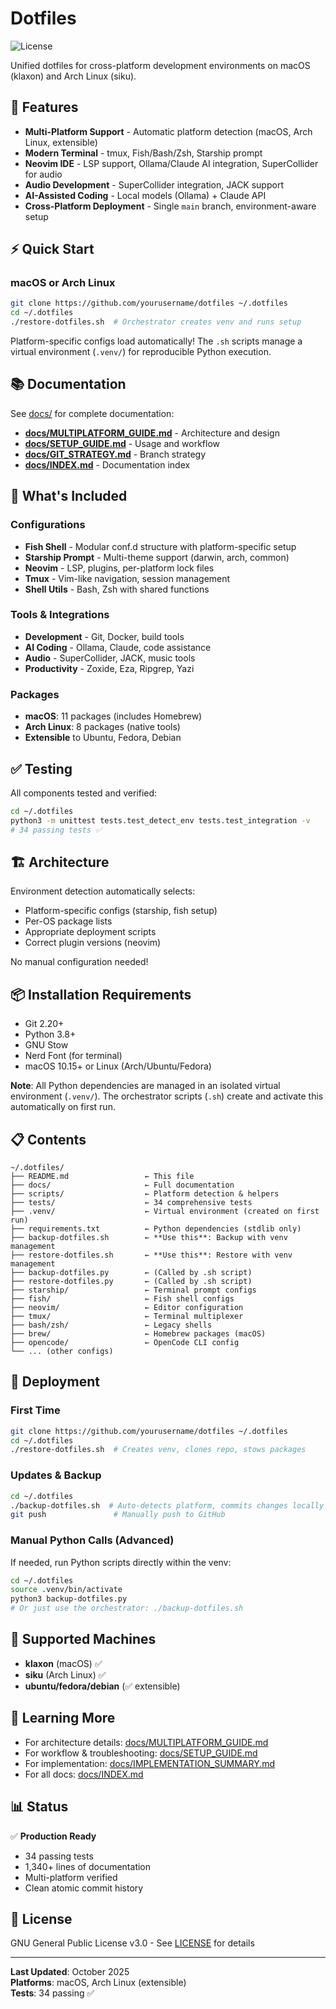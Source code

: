 # Dotfiles

![License](https://img.shields.io/badge/license-GPL--3.0-blue)

Unified dotfiles for cross-platform development environments on macOS (klaxon) and Arch Linux (siku).

## 🎯 Features

- **Multi-Platform Support** - Automatic platform detection (macOS, Arch Linux, extensible)
- **Modern Terminal** - tmux, Fish/Bash/Zsh, Starship prompt
- **Neovim IDE** - LSP support, Ollama/Claude AI integration, SuperCollider for audio
- **Audio Development** - SuperCollider integration, JACK support
- **AI-Assisted Coding** - Local models (Ollama) + Claude API
- **Cross-Platform Deployment** - Single `main` branch, environment-aware setup

## ⚡ Quick Start

### macOS or Arch Linux
```bash
git clone https://github.com/yourusername/dotfiles ~/.dotfiles
cd ~/.dotfiles
./restore-dotfiles.sh  # Orchestrator creates venv and runs setup
```

Platform-specific configs load automatically! The `.sh` scripts manage a virtual environment (`.venv/`) for reproducible Python execution.

## 📚 Documentation

See [docs/](./docs/) for complete documentation:

- **[docs/MULTIPLATFORM_GUIDE.md](./docs/MULTIPLATFORM_GUIDE.md)** - Architecture and design
- **[docs/SETUP_GUIDE.md](./docs/SETUP_GUIDE.md)** - Usage and workflow
- **[docs/GIT_STRATEGY.md](./docs/GIT_STRATEGY.md)** - Branch strategy
- **[docs/INDEX.md](./docs/INDEX.md)** - Documentation index

## 🔧 What's Included

### Configurations
- **Fish Shell** - Modular conf.d structure with platform-specific setup
- **Starship Prompt** - Multi-theme support (darwin, arch, common)
- **Neovim** - LSP, plugins, per-platform lock files
- **Tmux** - Vim-like navigation, session management
- **Shell Utils** - Bash, Zsh with shared functions

### Tools & Integrations
- **Development** - Git, Docker, build tools
- **AI Coding** - Ollama, Claude, code assistance
- **Audio** - SuperCollider, JACK, music tools
- **Productivity** - Zoxide, Eza, Ripgrep, Yazi

### Packages
- **macOS**: 11 packages (includes Homebrew)
- **Arch Linux**: 8 packages (native tools)
- **Extensible** to Ubuntu, Fedora, Debian

## ✅ Testing

All components tested and verified:
```bash
cd ~/.dotfiles
python3 -m unittest tests.test_detect_env tests.test_integration -v
# 34 passing tests ✅
```

## 🏗️ Architecture

Environment detection automatically selects:
- Platform-specific configs (starship, fish setup)
- Per-OS package lists
- Appropriate deployment scripts
- Correct plugin versions (neovim)

No manual configuration needed!

## 📦 Installation Requirements

- Git 2.20+
- Python 3.8+
- GNU Stow
- Nerd Font (for terminal)
- macOS 10.15+ or Linux (Arch/Ubuntu/Fedora)

**Note**: All Python dependencies are managed in an isolated virtual environment (`.venv/`). The orchestrator scripts (`.sh`) create and activate this automatically on first run.

## 📋 Contents

```
~/.dotfiles/
├── README.md                 ← This file
├── docs/                     ← Full documentation
├── scripts/                  ← Platform detection & helpers
├── tests/                    ← 34 comprehensive tests
├── .venv/                    ← Virtual environment (created on first run)
├── requirements.txt          ← Python dependencies (stdlib only)
├── backup-dotfiles.sh        ← **Use this**: Backup with venv management
├── restore-dotfiles.sh       ← **Use this**: Restore with venv management
├── backup-dotfiles.py        ← (Called by .sh script)
├── restore-dotfiles.py       ← (Called by .sh script)
├── starship/                 ← Terminal prompt configs
├── fish/                     ← Fish shell configs
├── neovim/                   ← Editor configuration
├── tmux/                     ← Terminal multiplexer
├── bash/zsh/                 ← Legacy shells
├── brew/                     ← Homebrew packages (macOS)
├── opencode/                 ← OpenCode CLI config
└── ... (other configs)
```

## 🚀 Deployment

### First Time
```bash
git clone https://github.com/yourusername/dotfiles ~/.dotfiles
cd ~/.dotfiles
./restore-dotfiles.sh  # Creates venv, clones repo, stows packages
```

### Updates & Backup
```bash
cd ~/.dotfiles
./backup-dotfiles.sh  # Auto-detects platform, commits changes locally
git push               # Manually push to GitHub
```

### Manual Python Calls (Advanced)
If needed, run Python scripts directly within the venv:
```bash
cd ~/.dotfiles
source .venv/bin/activate
python3 backup-dotfiles.py
# Or just use the orchestrator: ./backup-dotfiles.sh
```

## 🤝 Supported Machines

- **klaxon** (macOS) ✅
- **siku** (Arch Linux) ✅
- **ubuntu/fedora/debian** (✅ extensible)

## 📖 Learning More

- For architecture details: [docs/MULTIPLATFORM_GUIDE.md](./docs/MULTIPLATFORM_GUIDE.md)
- For workflow & troubleshooting: [docs/SETUP_GUIDE.md](./docs/SETUP_GUIDE.md)
- For implementation: [docs/IMPLEMENTATION_SUMMARY.md](./docs/IMPLEMENTATION_SUMMARY.md)
- For all docs: [docs/INDEX.md](./docs/INDEX.md)

## 📊 Status

✅ **Production Ready**
- 34 passing tests
- 1,340+ lines of documentation
- Multi-platform verified
- Clean atomic commit history

## 📄 License

GNU General Public License v3.0 - See [LICENSE](LICENSE) for details

---

**Last Updated**: October 2025  
**Platforms**: macOS, Arch Linux (extensible)  
**Tests**: 34 passing ✅
